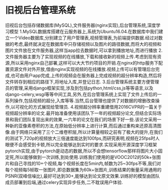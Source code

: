 # 旧视后台管理系统

旧视后台包括存储数据库(MySQL),文件服务器(nginx实现),后台管理系统,深度学习模型
1.MySQL数据库搭建在云服务器上,系统为Ubuntu16.04.在数据库中我们建立一个Video数据库,分别建立了用户管理表,视频管理表,为前端提供数据.经过对数据的考虑,最终就决定在数据库中只存储视频以及图片的路径数据,而将大的视频和图片文件放在文件服务器,这样当app拉去数据时,可以拿到播放地址,而进行播放
2.文件服务器主要为了实现视频的在线播放,下载和接收新的视频上传.考虑到现有资源,所以采用nginx自己部署,这样可以大大节约项目的开销.在nginx的http服务下配置资源文件对外开放,借由nginx实现视频的在线播放.视频上传可以有管理后台完成,也可由用户app完成,上传的视频会在服务器上完成视频的超分辨率构造,然后将文件转存到相应的路径下,将地址入库,并登记日志.
3.后台管理系统主要方便管理员的管理,采用django框架实现,涉及到包括python,html/css,js等等语言,以及django-celery,wsgi等等中间工具,另外,在后台管理系统上实现了文件上传后的一系列操作,包括视频的超分,入库等等.当然,后台管理也提供了对数据的增删改查操作,以可视化的方式展现给管理员.
4.视频超分辨率重建借用2016CVPR的一篇关于视频超分辨率的论文.最开始准备使用该团队下一年的视频超分论文,但结合实际场景和我们团队复现出来的效果,一六年的论文在我们的场景下好一些.该论文采用一种新的亚像素卷积的方法,在原始低分辨率上进行计算,而后通过重构来还原高清图像.由于网络只采用了三个二维卷积层,所以计算量相较之前有了极大的提升,在我们的测试下,720p的视频放大三倍速度能达到100fps,而研究表明,视频在25fps时人眼便不会感受到卡顿,所以完全能够达到实时的要求.实现采用开源深度学习框架pytorch实现,由于pytorch是动态的数据,所以不会想tensorflow那样将图片大小固定死,所以能够做到一次训练,到处使用.训练我们使用的是VOOC2012的50k+张图片和自己寻找的10+个视频,每个视频长度在5min内,帧数为25~30fps不等,我们对每个视频每5帧取一张图片,即总数据集为60k+张图片,训练结果的衡量采用通用的PSNR(双峰信噪比),最好可达到30+,能够达到论文原文效果.训练好的模型由团队成员部署到后端,通过celery实现异步任务,二不耽误用户体验.
